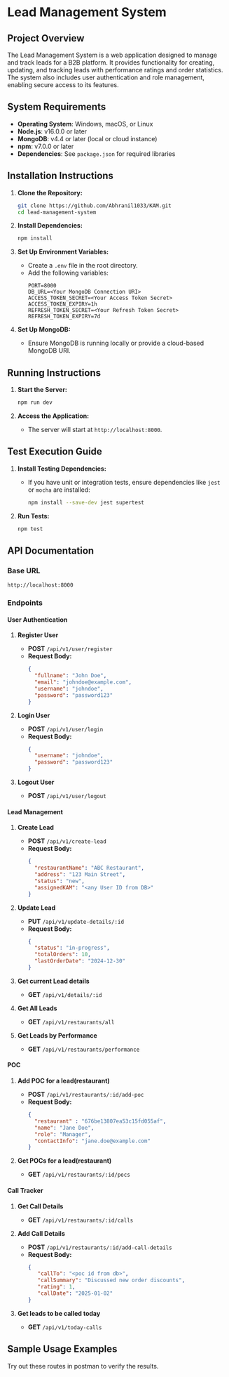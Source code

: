 # Lead Management System

## Project Overview
The Lead Management System is a web application designed to manage and track leads for a B2B platform. It provides functionality for creating, updating, and tracking leads with performance ratings and order statistics. The system also includes user authentication and role management, enabling secure access to its features.

## System Requirements
- **Operating System**: Windows, macOS, or Linux
- **Node.js**: v16.0.0 or later
- **MongoDB**: v4.4 or later (local or cloud instance)
- **npm**: v7.0.0 or later
- **Dependencies**: See `package.json` for required libraries

## Installation Instructions

1. **Clone the Repository:**
   ```bash
   git clone https://github.com/Abhranil1033/KAM.git
   cd lead-management-system
   ```

2. **Install Dependencies:**
   ```bash
   npm install
   ```

3. **Set Up Environment Variables:**
   - Create a `.env` file in the root directory.
   - Add the following variables:
     ```env
     PORT=8000
     DB_URL=<Your MongoDB Connection URI>
     ACCESS_TOKEN_SECRET=<Your Access Token Secret>
     ACCESS_TOKEN_EXPIRY=1h
     REFRESH_TOKEN_SECRET=<Your Refresh Token Secret>
     REFRESH_TOKEN_EXPIRY=7d
     ```

4. **Set Up MongoDB:**
   - Ensure MongoDB is running locally or provide a cloud-based MongoDB URI.

## Running Instructions

1. **Start the Server:**
   ```bash
   npm run dev
   ```

2. **Access the Application:**
   - The server will start at `http://localhost:8000`.

## Test Execution Guide

1. **Install Testing Dependencies:**
   - If you have unit or integration tests, ensure dependencies like `jest` or `mocha` are installed:
     ```bash
     npm install --save-dev jest supertest
     ```

2. **Run Tests:**
   ```bash
   npm test
   ```

## API Documentation

### Base URL
`http://localhost:8000`

### Endpoints

#### User Authentication
1. **Register User**
   - **POST** `/api/v1/user/register`
   - **Request Body:**
     ```json
     {
       "fullname": "John Doe",
       "email": "johndoe@example.com",
       "username": "johndoe",
       "password": "password123"
     }
     ```

2. **Login User**
   - **POST** `/api/v1/user/login`
   - **Request Body:**
     ```json
     {
       "username": "johndoe",
       "password": "password123"
     }
     ```
2. **Logout User**
   - **POST** `/api/v1/user/logout`

#### Lead Management
1. **Create Lead**
   - **POST** `/api/v1/create-lead`
   - **Request Body:**
     ```json
     {
       "restaurantName": "ABC Restaurant",
       "address": "123 Main Street",
       "status": "new",
       "assignedKAM": "<any User ID from DB>"
     }
     ```

2. **Update Lead**
   - **PUT** `/api/v1/update-details/:id`
   - **Request Body:**
     ```json
     {
       "status": "in-progress",
       "totalOrders": 10,
       "lastOrderDate": "2024-12-30"
     }
     ```

3. **Get current Lead details**
   - **GET** `/api/v1/details/:id`

4. **Get All Leads**
   - **GET** `/api/v1/restaurants/all`

5. **Get Leads by Performance**
   - **GET** `/api/v1/restaurants/performance`



#### POC 
1. **Add POC for a lead(restaurant)**
   - **POST** `/api/v1/restaurants/:id/add-poc`
   - **Request Body:**
     ```json
     {
       "restaurant" : "676be13807ea53c15fd055af",
       "name": "Jane Doe",
       "role": "Manager",
       "contactInfo": "jane.doe@example.com"
     }
     ```

2. **Get POCs for a lead(restaurant)**
   - **GET** `/api/v1/restaurants/:id/pocs`



#### Call Tracker
1. **Get Call Details**
   - **GET** `/api/v1/restaurants/:id/calls`

2. **Add Call Details**
   - **POST** `/api/v1/restaurants/:id/add-call-details`
   - **Request Body:**
     ```json
     {
        "callTo": "<poc id from db>",
        "callSummary": "Discussed new order discounts",
        "rating": 1,
        "callDate": "2025-01-02"
     }
     ```

3. **Get leads to be called today**
   - **GET** `/api/v1/today-calls`



## Sample Usage Examples

Try out these routes in postman to verify the results.